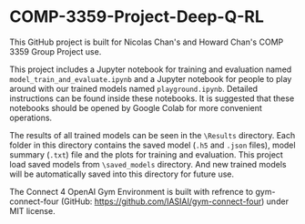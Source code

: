 # COMP-3359-Project-Deep-Q-RL

This GitHub project is built for Nicolas Chan's and Howard Chan's COMP 3359 Group Project use.

This project includes a Jupyter notebook for training and evaluation named `model_train_and_evaluate.ipynb` and a Jupyter notebook for people to play around with our trained models named `playground.ipynb`. Detailed instructions can be found inside these notebooks. It is suggested that these notebooks should be opened by Google Colab for more convenient operations.

The results of all trained models can be seen in the `\Results` directory. Each folder in this directory contains the saved model (`.h5` and `.json` files), model summary (`.txt`) file and the plots for training and evaluation. This project load saved models from `\saved_models` directory. And new trained models will be automatically saved into this directory for future use.

The Connect 4 OpenAI Gym Environment is built with refrence to gym-connect-four (GitHub: https://github.com/IASIAI/gym-connect-four) under MIT license.  

